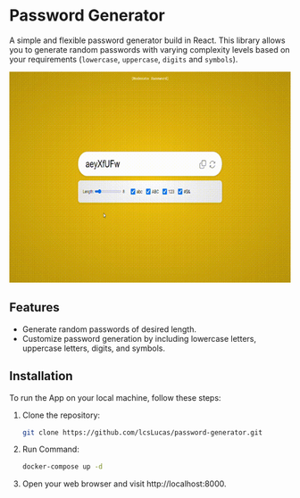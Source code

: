 # Password Generator

A simple and flexible password generator build in React. This library allows you to generate random passwords with varying complexity levels based on your requirements (`lowercase`, `uppercase`, `digits` and `symbols`).

![](demonstration.gif?v=1)

## Features

- Generate random passwords of desired length.
- Customize password generation by including lowercase letters, uppercase letters, digits, and symbols.

## Installation

To run the App on your local machine, follow these steps:

1. Clone the repository:

   ```bash
   git clone https://github.com/lcsLucas/password-generator.git
   ```
2. Run Command:
    ```bash
    docker-compose up -d
    ```
3. Open your web browser and visit http://localhost:8000.

